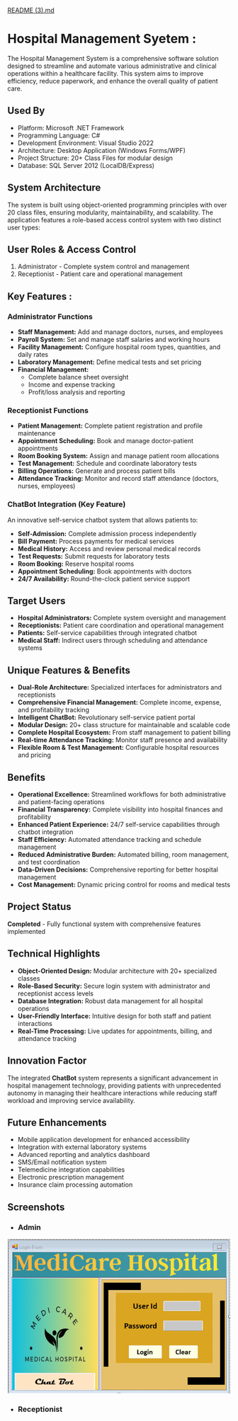 [README (3).md](https://github.com/user-attachments/files/22567362/README.3.md)
# Hospital Management Syetem : 

The Hospital Management System is a comprehensive software solution designed to streamline and automate various administrative and clinical operations within a healthcare facility. This system aims to improve efficiency, reduce paperwork, and enhance the overall quality of patient care.


## Used By


* Platform: Microsoft .NET Framework
* Programming Language: C#    
* Development Environment: Visual Studio 2022
* Architecture: Desktop Application (Windows Forms/WPF)
* Project Structure: 20+ Class Files for modular design
* Database: SQL Server 2012 (LocalDB/Express)

## System Architecture
The system is built using object-oriented programming principles with over 20 class files, ensuring modularity, maintainability, and scalability. The application features a role-based access control system with two distinct user types:
## User Roles & Access Control
1. Administrator - Complete system control and management
2. Receptionist - Patient care and operational management
## Key Features :
### Administrator Functions
 * **Staff Management:** Add and manage doctors, nurses, and employees
 *  **Payroll System:** Set and manage staff salaries and working hours
 * **Facility Management:** Configure hospital room types, quantities, and daily rates
 * **Laboratory Management:** Define medical tests and set pricing
 * **Financial Management:**
    * Complete balance sheet oversight
    * Income and expense tracking
    * Profit/loss analysis and reporting
### Receptionist Functions
 * **Patient Management:** Complete patient   registration and profile maintenance
 * **Appointment Scheduling:** Book and manage doctor-patient appointments
 * **Room Booking System:** Assign and manage patient room allocations
 * **Test Management:** Schedule and coordinate laboratory tests
* **Billing Operations:** Generate and process patient bills
* **Attendance Tracking:** Monitor and record staff attendance (doctors, nurses, employees)

### ChatBot Integration (Key Feature)
An innovative self-service chatbot system that allows patients to:

* **Self-Admission:** Complete admission process  independently
* **Bill Payment:** Process payments for medical services
* **Medical History:** Access and review personal medical records
* **Test Requests:** Submit requests for laboratory tests
* **Room Booking:** Reserve hospital rooms
* **Appointment Scheduling:** Book appointments with doctors
* **24/7 Availability:** Round-the-clock patient service support



## Target Users
* **Hospital Administrators:** Complete system oversight and management
* **Receptionists:** Patient care coordination and operational management
* **Patients:** Self-service capabilities through integrated chatbot
* **Medical Staff:** Indirect users through scheduling and attendance systems
## Unique Features & Benefits
* **Dual-Role Architecture:** Specialized interfaces for administrators and receptionists
* **Comprehensive Financial Management:** Complete income, expense, and profitability tracking
* **Intelligent ChatBot:** Revolutionary self-service patient portal
* **Modular Design:** 20+ class structure for maintainable and scalable code
* **Complete Hospital Ecosystem:** From staff management to patient billing
* **Real-time Attendance Tracking:** Monitor staff presence and availability
* **Flexible Room & Test Management:** Configurable hospital resources and pricing

## Benefits

* **Operational Excellence:** Streamlined workflows for both administrative and patient-facing operations
* **Financial Transparency:** Complete visibility into hospital finances and profitability
* **Enhanced Patient Experience:** 24/7 self-service capabilities through chatbot integration
* **Staff Efficiency:** Automated attendance tracking and schedule management
* **Reduced Administrative Burden:** Automated billing, room management, and test coordination
* **Data-Driven Decisions:** Comprehensive reporting for better hospital management
* **Cost Management:** Dynamic pricing control for rooms and medical tests
## Project Status
**Completed** - Fully functional system with comprehensive features implemented
## Technical Highlights
* **Object-Oriented Design:** Modular architecture with 20+ specialized classes
* **Role-Based Security:** Secure login system with administrator and receptionist access levels
* **Database Integration:** Robust data management for all hospital operations
* **User-Friendly Interface:** Intuitive design for both staff and patient interactions
* **Real-Time Processing:** Live updates for appointments, billing, and attendance tracking

## Innovation Factor
The integrated **ChatBot** system represents a significant advancement in hospital management technology, providing patients with unprecedented autonomy in managing their healthcare interactions while reducing staff workload and improving service availability.
## Future Enhancements
* Mobile application development for enhanced accessibility
* Integration with external laboratory systems
* Advanced reporting and analytics dashboard
* SMS/Email notification system
* Telemedicine integration capabilities
* Electronic prescription management
* Insurance claim processing automation
## Screenshots
* ### Admin

![App Screenshot](https://github.com/ShoiebAkther/Hospital-Management-System-/blob/main/Screenshot%202025-09-27%20001335.png)


* ### Receptionist




